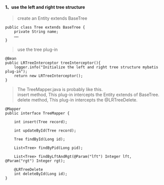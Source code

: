 #### 1、use the left and right tree structure
> create an Entity extends BaseTree
```
public class Tree extends BaseTree {
    private String name;
    ……
}
```
> use the tree plug-in
```
@Bean
public LRTreeInterceptor treeInterceptor(){
    logger.info("Initialize the left and right tree structure mybatis plug-in");
    return new LRTreeInterceptor();
}
```
> The TreeMapper.java is probably like this.  
> insert method, This plug-in intercepts the Entity extends of BaseTree.
> delete method, This plug-in intercepts the @LRTreeDelete.
```
@Mapper
public interface TreeMapper {

    int insert(Tree record);

    int updateById(Tree record);

    Tree findById(Long id);

    List<Tree> findByPid(Long pid);

    List<Tree> findByLftAndRgt(@Param("lft") Integer lft, @Param("rgt") Integer rgt);

    @LRTreeDelete
    int deleteById(Long id);
}
```